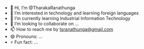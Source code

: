 - 👋 Hi, I’m @TharakaRanathunga
- 👀 I’m interested in technology and learning foreign languages
- 🌱 I’m currently learning Industrial Information Technology
- 💞️ I’m looking to collaborate on ...
- 📫 How to reach me by tsranathunga@gmail.com
- 😄 Pronouns: ...
- ⚡ Fun fact: ...

<!---
TharakaRanathunga/TharakaRanathunga is a ✨ special ✨ repository because its `README.md` (this file) appears on your GitHub profile.
You can click the Preview link to take a look at your changes.
--->
